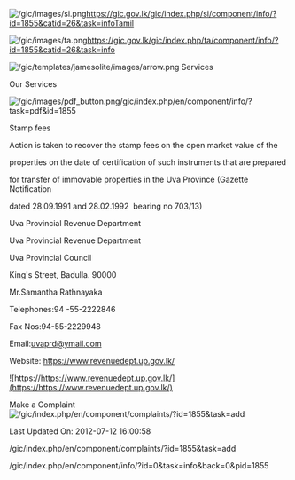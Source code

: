 <!-- Source: https://gic.gov.lk/gic/index.php/en/component/info/?id=1855&catid=26&task=info -->

![/gic/images/si.png](/gic/images/si.png)https://gic.gov.lk/gic/index.php/si/component/info/?id=1855&catid=26&task=infoTamil

![/gic/images/ta.png](/gic/images/ta.png)https://gic.gov.lk/gic/index.php/ta/component/info/?id=1855&catid=26&task=info

![/gic/templates/jamesolite/images/arrow.png](/gic/templates/jamesolite/images/arrow.png) Services

Our Services

![/gic/images/pdf_button.png](/gic/images/pdf_button.png)/gic/index.php/en/component/info/?task=pdf&id=1855

Stamp fees

Action is taken to recover the stamp fees on the open market value of the

properties on the date of certification of such instruments that are prepared

for transfer of immovable properties in the Uva Province (Gazette Notification

dated 28.09.1991 and 28.02.1992  bearing no 703/13)

Uva Provincial Revenue Department

Uva Provincial Revenue Department

Uva Provincial Council

King's Street, Badulla. 90000

Mr.Samantha Rathnayaka

Telephones:94 -55-2222846

Fax Nos:94-55-2229948

Email:uvaprd@ymail.com

Website: https://www.revenuedept.up.gov.lk/

![https://https://www.revenuedept.up.gov.lk/](https://https://www.revenuedept.up.gov.lk/)

Make a Complaint ![/gic/index.php/en/component/complaints/?id=1855&task=add](/gic/index.php/en/component/complaints/?id=1855&task=add)

Last Updated On: 2012-07-12 16:00:58

/gic/index.php/en/component/complaints/?id=1855&task=add

/gic/index.php/en/component/info/?id=0&task=info&back=0&pid=1855